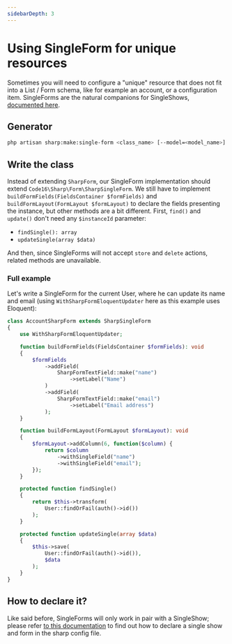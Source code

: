 ```yaml
---
sidebarDepth: 3
---
```


# Using SingleForm for unique resources

Sometimes you will need to configure a "unique" resource that does not fit into a List / Form schema, like for example
an account, or a configuration item. SingleForms are the natural companions for
SingleShows, [documented here](single-show.md).


## Generator

```sh
php artisan sharp:make:single-form <class_name> [--model=<model_name>]
```


## Write the class

Instead of extending `SharpForm`, our SingleForm implementation should extend `Code16\Sharp\Form\SharpSingleForm`. We
still have to implement `buildFormFields(FieldsContainer $formFields)` and `buildFormLayout(FormLayout $formLayout)` to
declare the fields presenting the instance, but other methods are a bit different. First, `find()` and `update()` don't
need any `$instanceId` parameter:

- `findSingle(): array`
- `updateSingle(array $data)`

And then, since SingleForms will not accept `store` and `delete` actions, related methods are unavailable.

### Full example

Let's write a SingleForm for the current User, where he can update its name and email (using `WithSharpFormEloquentUpdater` here as this example uses Eloquent):

```php
class AccountSharpForm extends SharpSingleForm
{
    use WithSharpFormEloquentUpdater;

    function buildFormFields(FieldsContainer $formFields): void
    {
        $formFields
            ->addField(
                SharpFormTextField::make("name")
                    ->setLabel("Name")
            )
            ->addField(
                SharpFormTextField::make("email")
                    ->setLabel("Email address")
            );
    }

    function buildFormLayout(FormLayout $formLayout): void
    {
        $formLayout->addColumn(6, function($column) {
            return $column
                ->withSingleField("name")
                ->withSingleField("email");
        });
    }

    protected function findSingle()
    {
        return $this->transform(
            User::findOrFail(auth()->id())
        );
    }

    protected function updateSingle(array $data)
    {
        $this->save(
            User::findOrFail(auth()->id()), 
            $data
        );
    }
}
```


## How to declare it?

Like said before, SingleForms will only work in pair with a SingleShow; please refer [to this documentation](single-show.md#linking-a-singleshow-to-the-main-menu) to find out how to declare a single show and form in the sharp config file.
